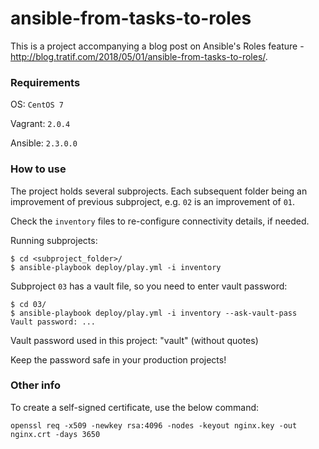 # ansible-from-tasks-to-roles

This is a project accompanying a blog post on Ansible's Roles feature - http://blog.tratif.com/2018/05/01/ansible-from-tasks-to-roles/.

### Requirements

OS: `CentOS 7`

Vagrant: `2.0.4`

Ansible: `2.3.0.0`

### How to use

The project holds several subprojects. Each subsequent folder being an improvement of previous subproject, e.g. `02` is an improvement of `01`.

Check the `inventory` files to re-configure connectivity details, if needed.

Running subprojects:
```
$ cd <subproject_folder>/
$ ansible-playbook deploy/play.yml -i inventory
```

Subproject `03` has a vault file, so you need to enter vault password:
```
$ cd 03/
$ ansible-playbook deploy/play.yml -i inventory --ask-vault-pass
Vault password: ...
```

Vault password used in this project: "vault" (without quotes)

Keep the password safe in your production projects!

### Other info

To create a self-signed certificate, use the below command:
```
openssl req -x509 -newkey rsa:4096 -nodes -keyout nginx.key -out nginx.crt -days 3650
```
